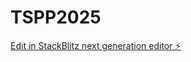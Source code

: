 # TSPP2025

[Edit in StackBlitz next generation editor ⚡️](https://stackblitz.com/~/github.com/DOIRP24/TSPP2025)
